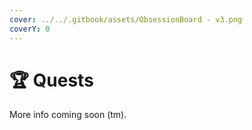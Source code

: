```yaml
---
cover: ../../.gitbook/assets/ObsessionBoard - v3.png
coverY: 0
---
```


# 🏆 Quests

More info coming soon (tm).&#x20;
